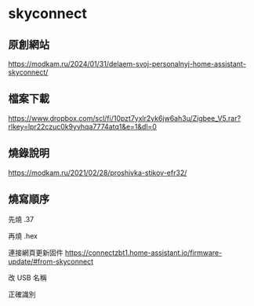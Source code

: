 # skyconnect

## 原創網站

https://modkam.ru/2024/01/31/delaem-svoj-personalnyj-home-assistant-skyconnect/

## 檔案下載

https://www.dropbox.com/scl/fi/10pzt7yxlr2yk6jw6ah3u/Zigbee_V5.rar?rlkey=lpr22czuc0k9yvhqa7774atq1&e=1&dl=0

## 燒錄說明
https://modkam.ru/2021/02/28/proshivka-stikov-efr32/

## 燒寫順序

先燒 .37

再燒 .hex

連接網頁更新固件 https://connectzbt1.home-assistant.io/firmware-update/#from-skyconnect

改 USB 名稱

正確識別
